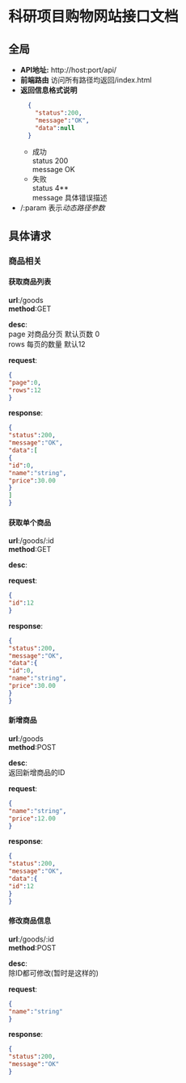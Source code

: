 # 科研项目购物网站接口文档
## 全局
+ **API地址:** http://host:port/api/
+ **前端路由** 访问所有路径均返回/index.html
+ **返回信息格式说明**
  ```json
    {
      "status":200,
      "message":"OK",
      "data":null
    }
    ```
  + 成功  
  status 200  
  message OK
  + 失败  
  status 4**  
  message 具体错误描述
+ /:param 表示*动态路径参数*  
## 具体请求
### 商品相关
#### 获取商品列表
**url**:/goods  
**method**:GET
  
**desc**:  
page 对商品分页 默认页数 0  
rows 每页的数量 默认12
  
**request**:  
```json
{
"page":0,
"rows":12 
}
```

**response**:  
```json
{
"status":200,
"message":"OK",
"data":[
{
"id":0,
"name":"string",
"price":30.00 
}
]
}
```

#### 获取单个商品
**url**:/goods/:id  
**method**:GET
  
**desc**:  
  
**request**:  
```json
{
"id":12 
}
```

**response**:  
```json
{
"status":200,
"message":"OK",
"data":{
"id":0,
"name":"string",
"price":30.00 
}
}
```

#### 新增商品
**url**:/goods  
**method**:POST
  
**desc**:  
返回新增商品的ID
  
**request**:  
```json
{
"name":"string",
"price":12.00
}
```

**response**:  
```json
{
"status":200,
"message":"OK",
"data":{
"id":12
}
}
```

#### 修改商品信息
**url**:/goods/:id  
**method**:POST
  
**desc**:  
除ID都可修改(暂时是这样的)
  
**request**:  
```json
{
"name":"string"
}
```

**response**:  
```json
{
"status":200,
"message":"OK"
}
```

